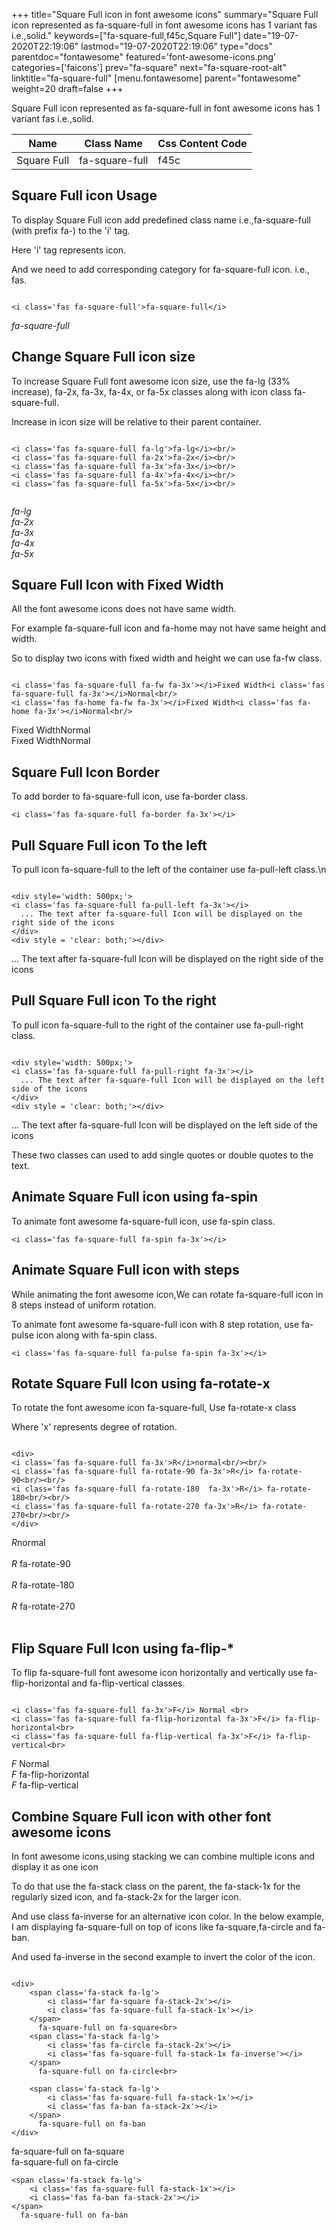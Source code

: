 +++
title="Square Full icon in font awesome icons"
summary="Square Full icon represented as fa-square-full in font awesome icons has 1 variant fas i.e.,solid."
keywords=["fa-square-full,f45c,Square Full"]
date="19-07-2020T22:19:06"
lastmod="19-07-2020T22:19:06"
type="docs"
parentdoc="fontawesome"
featured='font-awesome-icons.png'
categories=['faicons']
prev="fa-square"
next="fa-square-root-alt"
linktitle="fa-square-full"
[menu.fontawesome]
parent="fontawesome"
weight=20
draft=false
+++


Square Full icon represented as fa-square-full in font awesome icons has 1 variant fas i.e.,solid.

<div class='table-responsive'><table class='table'><thead><tr><th>Name</th><th>Class Name</th><th>Css Content Code</th></tr></thead><tbody><tr><td>Square Full</td><td>fa-square-full</td><td>f45c</td></tr></tbody></table></div>



## Square Full icon Usage

To display Square Full icon add predefined class name i.e.,fa-square-full (with prefix fa-) to the 'i' tag.

Here 'i' tag represents icon.

And we need to add corresponding category for fa-square-full icon. i.e., fas.


```

<i class='fas fa-square-full'>fa-square-full</i>
```

<i class='fas fa-square-full'>fa-square-full</i>




## Change Square Full icon size
To increase Square Full font awesome icon size, use the fa-lg (33% increase), fa-2x, fa-3x, fa-4x, or fa-5x classes along with icon class fa-square-full.

Increase in icon size will be relative to their parent container. 

```

<i class='fas fa-square-full fa-lg'>fa-lg</i><br/>
<i class='fas fa-square-full fa-2x'>fa-2x</i><br/>
<i class='fas fa-square-full fa-3x'>fa-3x</i><br/>
<i class='fas fa-square-full fa-4x'>fa-4x</i><br/>
<i class='fas fa-square-full fa-5x'>fa-5x</i><br/>
            
```

<i class='fas fa-square-full fa-lg'>fa-lg</i><br/>
<i class='fas fa-square-full fa-2x'>fa-2x</i><br/>
<i class='fas fa-square-full fa-3x'>fa-3x</i><br/>
<i class='fas fa-square-full fa-4x'>fa-4x</i><br/>
<i class='fas fa-square-full fa-5x'>fa-5x</i><br/>
            



## Square Full Icon with Fixed Width 

All the font awesome icons does not have same width.

For example fa-square-full icon and fa-home may not have same height and width.

So to display two icons with fixed width and height we can use fa-fw class.


```

<i class='fas fa-square-full fa-fw fa-3x'></i>Fixed Width<i class='fas fa-square-full fa-3x'></i>Normal<br/>
<i class='fas fa-home fa-fw fa-3x'></i>Fixed Width<i class='fas fa-home fa-3x'></i>Normal<br/>
```

<i class='fas fa-square-full fa-fw fa-3x'></i>Fixed Width<i class='fas fa-square-full fa-3x'></i>Normal<br/>
<i class='fas fa-home fa-fw fa-3x'></i>Fixed Width<i class='fas fa-home fa-3x'></i>Normal<br/>



## Square Full Icon Border 

To add border to fa-square-full icon, use fa-border class.


```
<i class='fas fa-square-full fa-border fa-3x'></i>

```
<i class='fas fa-square-full fa-border fa-3x'></i>





## Pull Square Full icon To the left

To pull icon fa-square-full to the left of the container use fa-pull-left class.\n

```

<div style='width: 500px;'>
<i class='fas fa-square-full fa-pull-left fa-3x'></i>
  ... The text after fa-square-full Icon will be displayed on the right side of the icons
</div>
<div style = 'clear: both;'></div>
```

<div style='width: 500px;'>
<i class='fas fa-square-full fa-pull-left fa-3x'></i>
  ... The text after fa-square-full Icon will be displayed on the right side of the icons
</div>
<div style = 'clear: both;'></div>




## Pull Square Full icon To the right
To pull icon fa-square-full to the right of the container use fa-pull-right class.

```

<div style='width: 500px;'>
<i class='fas fa-square-full fa-pull-right fa-3x'></i>
  ... The text after fa-square-full Icon will be displayed on the left side of the icons
</div>
<div style = 'clear: both;'></div>
```

<div style='width: 500px;'>
<i class='fas fa-square-full fa-pull-right fa-3x'></i>
  ... The text after fa-square-full Icon will be displayed on the left side of the icons
</div>
<div style = 'clear: both;'></div>

These two classes can used to add single quotes or double quotes to the text.


## Animate Square Full icon using fa-spin
To animate font awesome fa-square-full icon, use fa-spin class.

```
<i class='fas fa-square-full fa-spin fa-3x'></i>
```
<i class='fas fa-square-full fa-spin fa-3x'></i>




## Animate Square Full icon with steps
While animating the font awesome icon,We can rotate fa-square-full icon in 8 steps instead of uniform rotation.

To animate font awesome fa-square-full icon with 8 step rotation, use fa-pulse icon along with fa-spin class.


```
<i class='fas fa-square-full fa-pulse fa-spin fa-3x'></i>

```
<i class='fas fa-square-full fa-pulse fa-spin fa-3x'></i>





## Rotate Square Full Icon using fa-rotate-x
To rotate the font awesome icon fa-square-full, Use fa-rotate-x class

Where 'x' represents degree of rotation.


```

<div>
<i class='fas fa-square-full fa-3x'>R</i>normal<br/><br/>
<i class='fas fa-square-full fa-rotate-90 fa-3x'>R</i> fa-rotate-90<br/><br/> 
<i class='fas fa-square-full fa-rotate-180  fa-3x'>R</i> fa-rotate-180<br/><br/> 
<i class='fas fa-square-full fa-rotate-270 fa-3x'>R</i> fa-rotate-270<br/><br/>
</div>
```

<div>
<i class='fas fa-square-full fa-3x'>R</i>normal<br/><br/>
<i class='fas fa-square-full fa-rotate-90 fa-3x'>R</i> fa-rotate-90<br/><br/> 
<i class='fas fa-square-full fa-rotate-180  fa-3x'>R</i> fa-rotate-180<br/><br/> 
<i class='fas fa-square-full fa-rotate-270 fa-3x'>R</i> fa-rotate-270<br/><br/>
</div>




## Flip Square Full Icon using fa-flip-*
To flip fa-square-full font awesome icon horizontally and vertically use fa-flip-horizontal and fa-flip-vertical classes. 

```

<i class='fas fa-square-full fa-3x'>F</i> Normal <br>
<i class='fas fa-square-full fa-flip-horizontal fa-3x'>F</i> fa-flip-horizontal<br>
<i class='fas fa-square-full fa-flip-vertical fa-3x'>F</i> fa-flip-vertical<br>
```

<i class='fas fa-square-full fa-3x'>F</i> Normal <br>
<i class='fas fa-square-full fa-flip-horizontal fa-3x'>F</i> fa-flip-horizontal<br>
<i class='fas fa-square-full fa-flip-vertical fa-3x'>F</i> fa-flip-vertical<br>




## Combine Square Full icon with other font awesome icons
In font awesome icons,using stacking we can combine multiple icons and display it as one icon 

To do that use the fa-stack class on the parent, the fa-stack-1x for the regularly sized icon, and fa-stack-2x for the larger icon.

And use class fa-inverse for an alternative icon color. 
In the below example, I am displaying fa-square-full on top of icons like fa-square,fa-circle and fa-ban.

And used fa-inverse in the second example to invert the color of the icon.

```

<div>
    <span class='fa-stack fa-lg'>
        <i class='far fa-square fa-stack-2x'></i>
        <i class='fas fa-square-full fa-stack-1x'></i>
    </span>
      fa-square-full on fa-square<br>
    <span class='fa-stack fa-lg'>
        <i class='fas fa-circle fa-stack-2x'></i>
        <i class='fas fa-square-full fa-stack-1x fa-inverse'></i>
    </span>
      fa-square-full on fa-circle<br>

    <span class='fa-stack fa-lg'>
        <i class='fas fa-square-full fa-stack-1x'></i>
        <i class='fas fa-ban fa-stack-2x'></i>
    </span>
      fa-square-full on fa-ban
</div>
```

<div>
    <span class='fa-stack fa-lg'>
        <i class='far fa-square fa-stack-2x'></i>
        <i class='fas fa-square-full fa-stack-1x'></i>
    </span>
      fa-square-full on fa-square<br>
    <span class='fa-stack fa-lg'>
        <i class='fas fa-circle fa-stack-2x'></i>
        <i class='fas fa-square-full fa-stack-1x fa-inverse'></i>
    </span>
      fa-square-full on fa-circle<br>

    <span class='fa-stack fa-lg'>
        <i class='fas fa-square-full fa-stack-1x'></i>
        <i class='fas fa-ban fa-stack-2x'></i>
    </span>
      fa-square-full on fa-ban
</div>






